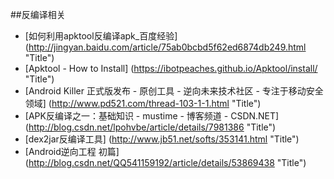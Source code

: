 ##反编译相关

* [如何利用apktool反编译apk_百度经验] (http://jingyan.baidu.com/article/75ab0bcbd5f62ed6874db249.html "Title")
* [Apktool - How to Install] (https://ibotpeaches.github.io/Apktool/install/ "Title")
* [Android Killer 正式版发布 - 原创工具 - 逆向未来技术社区 - 专注于移动安全领域] (http://www.pd521.com/thread-103-1-1.html "Title")
* [APK反编译之一：基础知识 - mustime - 博客频道 - CSDN.NET] (http://blog.csdn.net/lpohvbe/article/details/7981386 "Title")
* [dex2jar反编译工具] (http://www.jb51.net/softs/353141.html "Title")
* [Android逆向工程 初篇] (http://blog.csdn.net/QQ541159192/article/details/53869438 "Title")






